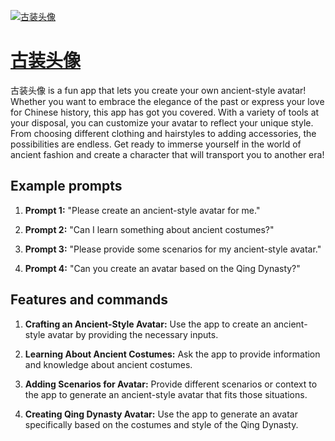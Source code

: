 [![古装头像](https://files.oaiusercontent.com/file-24S5MZihRLilzPeBL9MwMhHX?se=2123-10-16T19%3A34%3A15Z&sp=r&sv=2021-08-06&sr=b&rscc=max-age%3D31536000%2C%20immutable&rscd=attachment%3B%20filename%3D86e64a76-a2ca-4e08-9e44-da4e13e4f797.webp&sig=U0RtyfNSw/640giqblvFCs8E3ZfvxVXvuZDPMVec9fU%3D)](https://chat.openai.com/g/g-oshIwpz4M-gu-zhuang-tou-xiang)

# [古装头像](https://chat.openai.com/g/g-oshIwpz4M-gu-zhuang-tou-xiang)

古装头像 is a fun app that lets you create your own ancient-style avatar! Whether you want to embrace the elegance of the past or express your love for Chinese history, this app has got you covered. With a variety of tools at your disposal, you can customize your avatar to reflect your unique style. From choosing different clothing and hairstyles to adding accessories, the possibilities are endless. Get ready to immerse yourself in the world of ancient fashion and create a character that will transport you to another era!

## Example prompts

1. **Prompt 1:** "Please create an ancient-style avatar for me."

2. **Prompt 2:** "Can I learn something about ancient costumes?"

3. **Prompt 3:** "Please provide some scenarios for my ancient-style avatar."

4. **Prompt 4:** "Can you create an avatar based on the Qing Dynasty?"

## Features and commands

1. **Crafting an Ancient-Style Avatar:** Use the app to create an ancient-style avatar by providing the necessary inputs.

2. **Learning About Ancient Costumes:** Ask the app to provide information and knowledge about ancient costumes.

3. **Adding Scenarios for Avatar:** Provide different scenarios or context to the app to generate an ancient-style avatar that fits those situations.

4. **Creating Qing Dynasty Avatar:** Use the app to generate an avatar specifically based on the costumes and style of the Qing Dynasty.